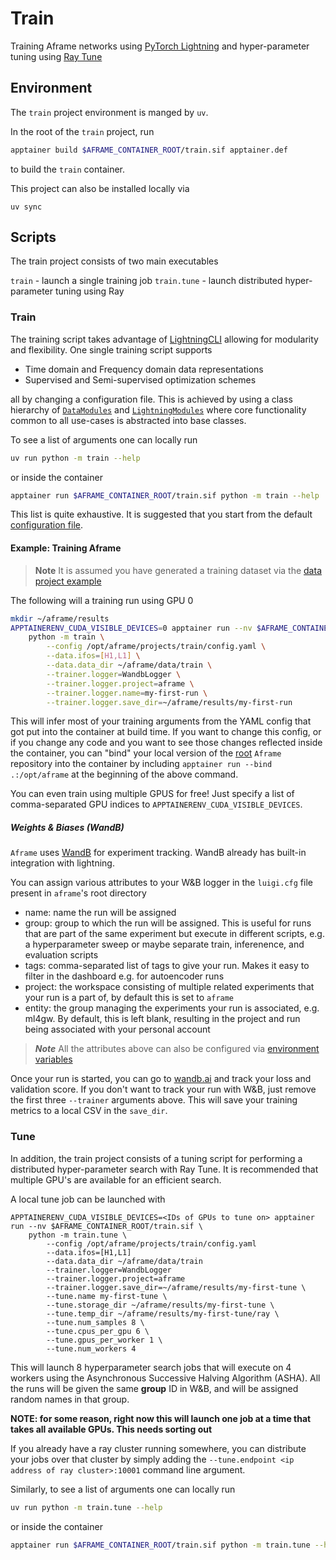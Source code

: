 Train
=====
Training Aframe networks using [PyTorch Lightning](https://lightning.ai/docs/pytorch/stable/) and hyper-parameter tuning using [Ray Tune](https://docs.ray.io/en/latest/tune/index.html) 

## Environment
The `train` project environment is manged by `uv`.

In the root of the `train` project, run 
```bash
apptainer build $AFRAME_CONTAINER_ROOT/train.sif apptainer.def
```
to build the `train` container.

This project can also be installed locally via 

```
uv sync
```

## Scripts
The train project consists of two main executables

`train` - launch a single training job
`train.tune` - launch distributed hyper-parameter tuning using Ray

### Train
The training script takes advantage of [LightningCLI](https://lightning.ai/docs/pytorch/stable/cli/lightning_cli.html#lightning-cli) allowing for  modularity and flexibility. One single training script supports

- Time domain and Frequency domain data representations
- Supervised and Semi-supervised optimization schemes

all by changing a configuration file. This is achieved by using a class hierarchy of [`DataModules`](https://lightning.ai/docs/pytorch/stable/data/datamodule.html) and [`LightningModules`](https://lightning.ai/docs/pytorch/stable/common/lightning_module.html) where core functionality 
common to all use-cases is abstracted into base classes. 

To see a list of arguments one can locally run 

```bash
uv run python -m train --help
```

or inside the container

```bash
apptainer run $AFRAME_CONTAINER_ROOT/train.sif python -m train --help
```

This list is quite exhaustive. It is suggested that you start from the default [configuration file](./config.yaml).


#### Example: Training Aframe

> **Note** It is assumed you have generated a training dataset via the [data project example](../data/README.md#example-generating-training-data)

The following will a training run using GPU 0

```bash
mkdir ~/aframe/results
APPTAINERENV_CUDA_VISIBLE_DEVICES=0 apptainer run --nv $AFRAME_CONTAINER_ROOT/train.sif \
    python -m train \
        --config /opt/aframe/projects/train/config.yaml \
        --data.ifos=[H1,L1] \
        --data.data_dir ~/aframe/data/train \
        --trainer.logger=WandbLogger \
        --trainer.logger.project=aframe \
        --trainer.logger.name=my-first-run \
        --trainer.logger.save_dir=~/aframe/results/my-first-run
```

This will infer most of your training arguments from the YAML config that got put into the container at build time. If you want to change this config, or if you change any code and you want to see those changes reflected inside the container, you can "bind" your local version of the [root](../../) `Aframe` repository into the container by including `apptainer run --bind .:/opt/aframe` at the beginning of the above command. 

You can even train using multiple GPUS for free! Just specify a list of comma-separated GPU indices to `APPTAINERENV_CUDA_VISIBLE_DEVICES`.

##### Weights & Biases (WandB)
`Aframe` uses [WandB](https://docs.wandb.ai/?_gl=1*csft4n*_ga*Njk1NDUzNjcyLjE3MTI4NDYyNTA.*_ga_JH1SJHJQXJ*MTcxMzI4NzY0NC4yOC4xLjE3MTMyODc2NDUuNTkuMC4w) for experiment tracking. WandB already has built-in integration with lightning.

You can assign various attributes to your W&B logger in the `luigi.cfg` file present in `aframe`'s root directory
- name: name the run will be assigned
- group: group to which the run will be assigned. This is useful for runs that are part of the same experiment but execute in different scripts, e.g. a hyperparameter sweep or maybe separate train, inferenence, and evaluation scripts
- tags: comma-separated list of tags to give your run. Makes it easy to filter in the dashboard e.g. for autoencoder runs
- project: the workspace consisting of multiple related experiments that your run is a part of, by default this is set to `aframe`
- entity: the group managing the experiments your run is associated, e.g. ml4gw. By default, this is left blank, resulting in the project and run being associated with your personal account

> **_Note_** All the attributes above can also be configured via [environment variables](https://docs.wandb.ai/guides/track/environment-variables#optional-environment-variables)

Once your run is started, you can go to [wandb.ai](https://wandb.ai) and track your loss and validation score. If you don't want to track your run with W&B, just remove the first three `--trainer` arguments above. This will save your training metrics to a local CSV in the `save_dir`.

### Tune
In addition, the train project consists of a tuning script for performing a distributed hyper-parameter search with Ray Tune. 
It is recommended that multiple GPU's are available for an efficient search.

A local tune job can be launched with 
```
APPTAINERENV_CUDA_VISIBLE_DEVICES=<IDs of GPUs to tune on> apptainer run --nv $AFRAME_CONTAINER_ROOT/train.sif \
    python -m train.tune \
        --config /opt/aframe/projects/train/config.yaml
        --data.ifos=[H1,L1]
        --data.data_dir ~/aframe/data/train
        --trainer.logger=WandbLogger
        --trainer.logger.project=aframe
        --trainer.logger.save_dir=~/aframe/results/my-first-tune \
        --tune.name my-first-tune \
        --tune.storage_dir ~/aframe/results/my-first-tune \
        --tune.temp_dir ~/aframe/results/my-first-tune/ray \
        --tune.num_samples 8 \
        --tune.cpus_per_gpu 6 \
        --tune.gpus_per_worker 1 \
        --tune.num_workers 4
```
This will launch 8 hyperparameter search jobs that will execute on 4 workers using the Asynchronous Successive Halving Algorithm (ASHA).
All the runs will be given the same **group** ID in W&B, and will be assigned random names in that group.

**NOTE: for some reason, right now this will launch one job at a time that takes all available GPUs. This needs sorting out**

If you already have a ray cluster running somewhere, you can distribute your jobs over that cluster by simply adding the `--tune.endpoint <ip address of ray cluster>:10001` command line argument.


Similarly, to see a list of arguments one can locally run 

```bash
uv run python -m train.tune --help
```

or inside the container

```bash
apptainer run $AFRAME_CONTAINER_ROOT/train.sif python -m train.tune --help
```
